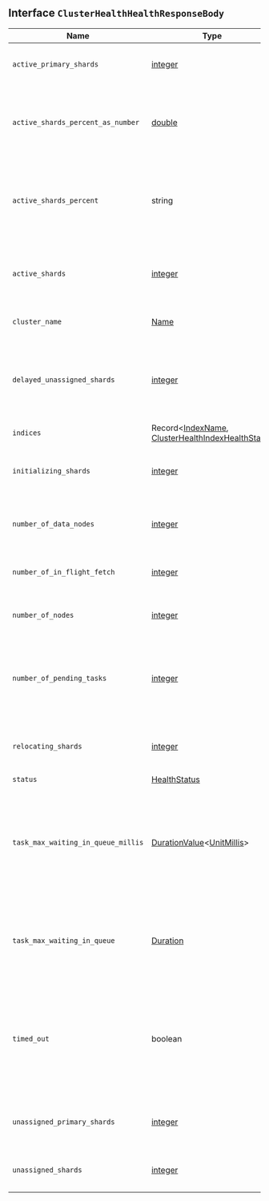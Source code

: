 ## Interface `ClusterHealthHealthResponseBody`

| Name | Type | Description |
| - | - | - |
| `active_primary_shards` | [integer](./integer.md) | The number of active primary shards. |
| `active_shards_percent_as_number` | [double](./double.md) | The ratio of active shards in the cluster expressed as a percentage. |
| `active_shards_percent` | string | The ratio of active shards in the cluster expressed as a string formatted percentage. |
| `active_shards` | [integer](./integer.md) | The total number of active primary and replica shards. |
| `cluster_name` | [Name](./Name.md) | The name of the cluster. |
| `delayed_unassigned_shards` | [integer](./integer.md) | The number of shards whose allocation has been delayed by the timeout settings. |
| `indices` | Record<[IndexName](./IndexName.md), [ClusterHealthIndexHealthStats](./ClusterHealthIndexHealthStats.md)> | &nbsp; |
| `initializing_shards` | [integer](./integer.md) | The number of shards that are under initialization. |
| `number_of_data_nodes` | [integer](./integer.md) | The number of nodes that are dedicated data nodes. |
| `number_of_in_flight_fetch` | [integer](./integer.md) | The number of unfinished fetches. |
| `number_of_nodes` | [integer](./integer.md) | The number of nodes within the cluster. |
| `number_of_pending_tasks` | [integer](./integer.md) | The number of cluster-level changes that have not yet been executed. |
| `relocating_shards` | [integer](./integer.md) | The number of shards that are under relocation. |
| `status` | [HealthStatus](./HealthStatus.md) | &nbsp; |
| `task_max_waiting_in_queue_millis` | [DurationValue](./DurationValue.md)<[UnitMillis](./UnitMillis.md)> | The time expressed in milliseconds since the earliest initiated task is waiting for being performed. |
| `task_max_waiting_in_queue` | [Duration](./Duration.md) | The time since the earliest initiated task is waiting for being performed. |
| `timed_out` | boolean | If false the response returned within the period of time that is specified by the timeout parameter (30s by default) |
| `unassigned_primary_shards` | [integer](./integer.md) | The number of primary shards that are not allocated. |
| `unassigned_shards` | [integer](./integer.md) | The number of shards that are not allocated. |
